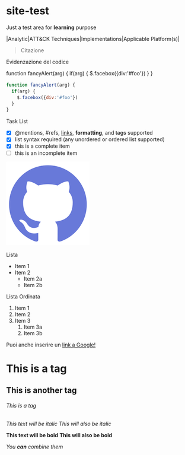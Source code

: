 # site-test
Just a test area for **learning** purpose


|Analytic|ATT&CK Techniques|Implementations|Applicable Platform(s)|





>Citazione

Evidenzazione del codice

function fancyAlert(arg) {
      if(arg) {
        $.facebox({div:'#foo'})
      }
    }

```javascript
function fancyAlert(arg) {
  if(arg) {
    $.facebox({div:'#foo'})
  }
}
```

Task List
- [x] @mentions, #refs, [links](), **formatting**, and <del>tags</del> supported
- [x] list syntax required (any unordered or ordered list supported)
- [x] this is a complete item
- [ ] this is an incomplete item

![GitHub Logo](download.png)

Lista
* Item 1
* Item 2
  * Item 2a
  * Item 2b
  
Lista Ordinata
  
1. Item 1
1. Item 2
1. Item 3
   1. Item 3a
   1. Item 3b

Puoi anche inserire un [link a Google!](http://google.com)

# This is a tag 
## This is another tag
###### This is a tag

*This text will be italic*
_This will also be italic_

**This text will be bold**
__This will also be bold__

_You **can** combine them_
